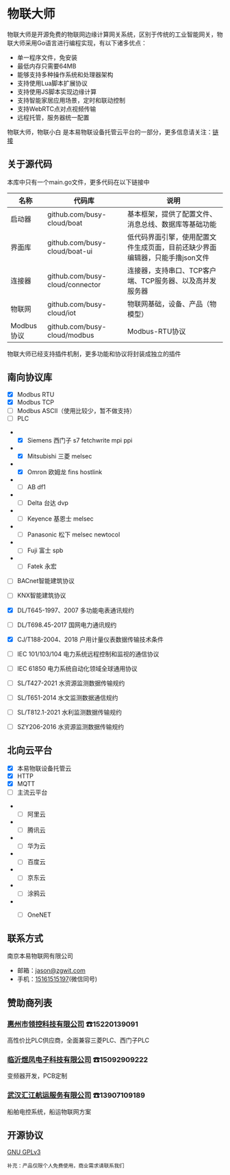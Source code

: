 # 物联大师

物联大师是开源免费的物联网边缘计算网关系统，区别于传统的工业智能网关，物联大师采用Go语言进行编程实现，有以下诸多优点：
- 单一程序文件，免安装
- 最低内存只需要64MB
- 能够支持多种操作系统和处理器架构
- 支持使用Lua脚本扩展协议
- 支持使用JS脚本实现边缘计算
- 支持智能家居应用场景，定时和联动控制
- 支持WebRTC点对点视频传输
- 远程托管，服务器统一配置

物联大师，物联小白 是本易物联设备托管云平台的一部分，更多信息请关注：[链接](_blank)

## 关于源代码

本库中只有一个main.go文件，更多代码在以下链接中

| 名称       | 代码库                             | 说明                                       |
|----------|---------------------------------|------------------------------------------|
| 启动器      | github.com/busy-cloud/boat      | 基本框架，提供了配置文件、消息总线、数据库等基础功能               |
| 界面库      | github.com/busy-cloud/boat-ui   | 低代码界面引擎，使用配置文件生成页面，目前还缺少界面编辑器，只能手撸json文件 |
| 连接器      | github.com/busy-cloud/connector | 连接器，支持串口、TCP客户端、TCP服务器、以及高并发服务器          |
| 物联网      | github.com/busy-cloud/iot       | 物联网基础，设备、产品（物模型）                         |
| Modbus协议 | github.com/busy-cloud/modbus    | Modbus-RTU协议                             |

物联大师已经支持插件机制，更多功能和协议将封装成独立的插件

## 南向协议库
- [x] Modbus RTU
- [x] Modbus TCP
- [ ] Modbus ASCII（使用比较少，暂不做支持）
- [ ] PLC
- - [x] Siemens 西门子 s7 fetchwrite mpi ppi
- - [x] Mitsubishi 三菱 melsec
- - [x] Omron 欧姆龙 fins hostlink
- - [ ] AB df1
- - [ ] Delta 台达 dvp
- - [ ] Keyence 基恩士 melsec
- - [ ] Panasonic 松下 melsec newtocol
- - [ ] Fuji 富士 spb
- - [ ] Fatek 永宏
- [ ] BACnet智能建筑协议
- [ ] KNX智能建筑协议
- [x] DL/T645-1997、2007 多功能电表通讯规约
- [ ] DL/T698.45-2017 国网电力通讯规约
- [x] CJ/T188-2004、2018 户用计量仪表数据传输技术条件
- [ ] IEC 101/103/104 电力系统远程控制和监视的通信协议
- [ ] IEC 61850 电力系统自动化领域全球通用协议
- [ ] SL/T427-2021 水资源监测数据传输规约
- [ ] SL/T651-2014 水文监测数据通信规约
- [ ] SL/T812.1-2021 水利监测数据传输规约
- [ ] SZY206-2016 水资源监测数据传输规约


## 北向云平台
- [x] 本易物联设备托管云
- [x] HTTP
- [x] MQTT
- [ ] 主流云平台
- - [ ] 阿里云
- - [ ] 腾讯云
- - [ ] 华为云
- - [ ] 百度云
- - [ ] 京东云
- - [ ] 涂鸦云
- - [ ] OneNET



## 联系方式

南京本易物联网有限公司

- 邮箱：[jason@zgwit.com](mailto:jason@zgwit.com)
- 手机：[15161515197](tel:15161515197)(微信同号)

## 赞助商列表

### [惠州市领控科技有限公司](http://www.hyk58.com/) ☎15220139091
高性价比PLC供应商，全面兼容三菱PLC、西门子PLC

### [临沂煜凤电子科技有限公司](http://www.yufengdianzi.cn) ☎15092909222
变频器开发，PCB定制

### [武汉汇江航运服务有限公司](http://www.hj-icloud.com/) ☎13907109189
船舶电控系统，船运物联网方案

## 开源协议

[GNU GPLv3](https://github.com/god-jason/iot-master/blob/main/LICENSE)

`补充：产品仅限个人免费使用，商业需求请联系我们`
